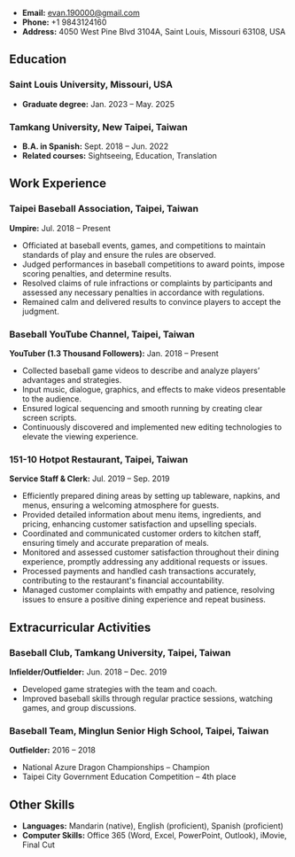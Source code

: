 - **Email:** evan.190000@gmail.com
- **Phone:** +1 9843124160
- **Address:** 4050 West Pine Blvd 3104A, Saint Louis, Missouri 63108, USA

## Education

### Saint Louis University, Missouri, USA
- **Graduate degree:** Jan. 2023 – May. 2025

### Tamkang University, New Taipei, Taiwan
- **B.A. in Spanish:** Sept. 2018 – Jun. 2022
- **Related courses:** Sightseeing, Education, Translation

## Work Experience

### Taipei Baseball Association, Taipei, Taiwan
**Umpire:** Jul. 2018 – Present
- Officiated at baseball events, games, and competitions to maintain standards of play and ensure the rules are observed.
- Judged performances in baseball competitions to award points, impose scoring penalties, and determine results.
- Resolved claims of rule infractions or complaints by participants and assessed any necessary penalties in accordance with regulations.
- Remained calm and delivered results to convince players to accept the judgment.

### Baseball YouTube Channel, Taipei, Taiwan
**YouTuber (1.3 Thousand Followers):** Jan. 2018 – Present
- Collected baseball game videos to describe and analyze players’ advantages and strategies.
- Input music, dialogue, graphics, and effects to make videos presentable to the audience.
- Ensured logical sequencing and smooth running by creating clear screen scripts.
- Continuously discovered and implemented new editing technologies to elevate the viewing experience.

### 151-10 Hotpot Restaurant, Taipei, Taiwan
**Service Staff & Clerk:** Jul. 2019 – Sep. 2019
- Efficiently prepared dining areas by setting up tableware, napkins, and menus, ensuring a welcoming atmosphere for guests.
- Provided detailed information about menu items, ingredients, and pricing, enhancing customer satisfaction and upselling specials.
- Coordinated and communicated customer orders to kitchen staff, ensuring timely and accurate preparation of meals.
- Monitored and assessed customer satisfaction throughout their dining experience, promptly addressing any additional requests or issues.
- Processed payments and handled cash transactions accurately, contributing to the restaurant's financial accountability.
- Managed customer complaints with empathy and patience, resolving issues to ensure a positive dining experience and repeat business.

## Extracurricular Activities

### Baseball Club, Tamkang University, Taipei, Taiwan
**Infielder/Outfielder:** Jun. 2018 – Dec. 2019
- Developed game strategies with the team and coach.
- Improved baseball skills through regular practice sessions, watching games, and group discussions.

### Baseball Team, Minglun Senior High School, Taipei, Taiwan
**Outfielder:** 2016 – 2018
- National Azure Dragon Championships – Champion
- Taipei City Government Education Competition – 4th place

## Other Skills

- **Languages:** Mandarin (native), English (proficient), Spanish (proficient)
- **Computer Skills:** Office 365 (Word, Excel, PowerPoint, Outlook), iMovie, Final Cut
